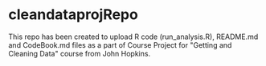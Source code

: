 # cleandataprojRepo
This repo has been created to upload R code (run_analysis.R), README.md and CodeBook.md files as a part of Course Project for "Getting and Cleaning Data" course from John Hopkins.
